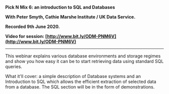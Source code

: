 **Pick N Mix 6: an introduction to SQL and Databases**

**With Peter Smyth, Cathie Marshe Institute / UK Data Service.**

**Recorded 9th June 2020.**

**Video for session: [http://www.bit.ly/ODM-PNM6V](http://www.bit.ly/ODM-PNM6V)**

----

This webinar explains various database environments and storage regimes and show you how easy it can be to start retrieving data using standard SQL queries.

What it'll cover: a simple description of Database systems and an Introduction to SQL which allows the efficient extraction of selected data from a database. The SQL section will be in the form of demonstrations.
